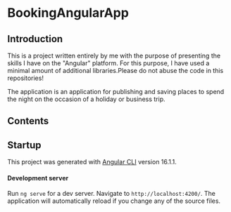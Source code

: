 # BookingAngularApp

## Introduction
This is a project written entirely by me with the purpose of presenting the skills I have on the "Angular" platform. For this purpose, I have used a minimal amount of additional libraries.Please do not abuse the code in this repositories!

The application is an application for publishing and saving places to spend the night on the occasion of a holiday or business trip.

## Contents


## Startup
This project was generated with [Angular CLI](https://github.com/angular/angular-cli) version 16.1.1.

#### Development server

Run `ng serve` for a dev server. Navigate to `http://localhost:4200/`. The application will automatically reload if you change any of the source files.
